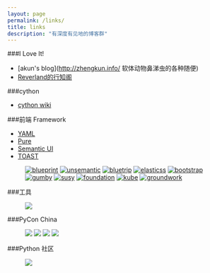 ```yaml
---
layout: page
permalink: /links/
title: links
description: "有深度有见地的博客群"
---
```


###I Love It!

* [akun's blog](http://zhengkun.info/ 软体动物鼻涕虫的各种随便)
* [Reverland的行知阁](http://reverland.org/)

###cython

* [cython wiki](https://github.com/cython/cython/wiki)

###前端 Framework

* [YAML](http://www.yaml.de/)
* [Pure](http://purecss.io/)
* [Semantic UI](http://semantic-ui.com/)
* [TOAST](http://daneden.github.io/Toast/)

<figure class="third">
  <a target="_blank" href="http://www.blueprintcss.org/"><img src="http://zh.learnlayout.com/images/blueprint.jpg" alt="blueprint"></a>
  <a target="_blank" href=" http://www.unsemantic.com"><img src="http://zh.learnlayout.com/images/unsemantic.png" alt="unsemantic"></a>
  <a target="_blank" href="http://bluetrip.org/"><img src="http://zh.learnlayout.com/images/bluetrip.jpg" alt="bluetrip"></a>
  <a target="_blank" href="http://elasticss.com/"><img src="http://zh.learnlayout.com/images/elasticss.jpg" alt="elasticss"></a>
  <a target="_blank" href="http://getbootstrap.com/"><img src="http://zh.learnlayout.com/images/bootstrap.jpg" alt="bootstrap"></a>
  <a target="_blank" href="http://gumbyframework.com/"><img src="http://zh.learnlayout.com/images/gumby.jpg" alt="gumby"></a>
  <a target="_blank" href="http://susy.oddbird.net/"><img src="http://zh.learnlayout.com/images/susy.jpg" alt="susy"></a>
  <a target="_blank" href="http://foundation.zurb.com/"><img src="http://zh.learnlayout.com/images/foundation.png" alt="foundation"></a>
  <a target="_blank" href="http://imperavi.com/kube/"><img src="http://zh.learnlayout.com/images/kube.png" alt="kube"></a>
  <a target="_blank" href="http://groundworkcss.github.com/"><img src="http://zh.learnlayout.com/images/groundwork.gif" alt="groundwork"></a>
</figure>

###工具

<figure class="third">
  <a href="http://http://lesscss.org/" target="_blank">
    <img src="http://lesscss.org/public/img/logo.png"></a>
</figure>

###PyCon China

<figure class="third">
  <a href="http://cn.pycon.org/2011" target="_blank">
    <img src="http://pyconcn.qiniudn.com/images/PyConChina.png?ver=20131211"></a>
  <a href="http://cn.pycon.org/2012" target="_blank">
    <img src="http://pyconcn.qiniudn.com/images/PyConChina2012.png?ver=20131211"></a>
  <a href="http://cn.pycon.org/2013" target="_blank">
    <img src="http://pyconcn.qiniudn.com/images/PyCon2013CHIna_logo_w200.png?ver=20131211"></a>
  <a href="http://cn.pycon.org/2014" target="_blank">
    <img src="http://zoomq.qiniudn.com/CPyUG/PyCon2014China/design/PyCon2013CHIna_logo_w200-h150.png"></a>
</figure>

###Python 社区

<figure class="third">
  <a href="http://wiki.woodpecker.org.cn/moin/%E9%A6%96%E9%A1%B5" target="_blank">
    <img src="http://wiki.woodpecker.org.cn/htdocs/woodpecker.png"></a>
</figure>

